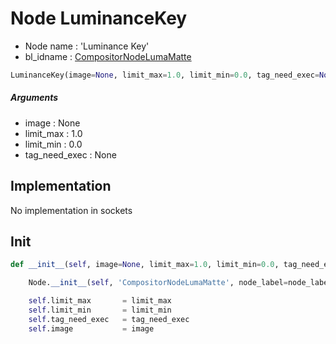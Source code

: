 # Node LuminanceKey

- Node name : 'Luminance Key'
- bl_idname : [CompositorNodeLumaMatte](https://docs.blender.org/api/current/bpy.types.CompositorNodeLumaMatte.html)


``` python
LuminanceKey(image=None, limit_max=1.0, limit_min=0.0, tag_need_exec=None, node_label=None, node_color=None)
```
##### Arguments

- image : None
- limit_max : 1.0
- limit_min : 0.0
- tag_need_exec : None

## Implementation

No implementation in sockets

## Init

``` python
def __init__(self, image=None, limit_max=1.0, limit_min=0.0, tag_need_exec=None, node_label=None, node_color=None):

    Node.__init__(self, 'CompositorNodeLumaMatte', node_label=node_label, node_color=node_color)

    self.limit_max       = limit_max
    self.limit_min       = limit_min
    self.tag_need_exec   = tag_need_exec
    self.image           = image
```

